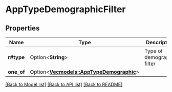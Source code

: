 # AppTypeDemographicFilter

## Properties

Name | Type | Description | Notes
------------ | ------------- | ------------- | -------------
**r#type** | Option<**String**> | Type of demographic filter | [optional]
**one_of** | Option<[**Vec<models::AppTypeDemographic>**](AppTypeDemographic.md)> |  | [optional]

[[Back to Model list]](../README.md#documentation-for-models) [[Back to API list]](../README.md#documentation-for-api-endpoints) [[Back to README]](../README.md)


